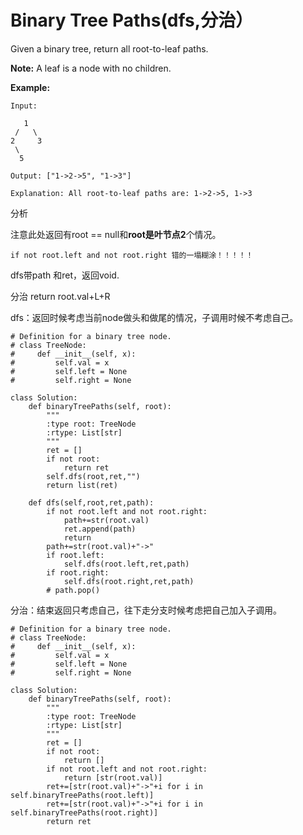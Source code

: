 # Binary Tree Paths\(dfs,分治）

Given a binary tree, return all root-to-leaf paths.

**Note:** A leaf is a node with no children.

**Example:**

```text
Input:

   1
 /   \
2     3
 \
  5

Output: ["1->2->5", "1->3"]

Explanation: All root-to-leaf paths are: 1->2->5, 1->3
```

分析

注意此处返回有root == null和**root是叶节点2**个情况。

```text
if not root.left and not root.right 错的一塌糊涂！！！！！
```

dfs带path 和ret，返回void.

分治 return root.val+L+R

dfs：返回时候考虑当前node做头和做尾的情况，子调用时候不考虑自己。

```text
# Definition for a binary tree node.
# class TreeNode:
#     def __init__(self, x):
#         self.val = x
#         self.left = None
#         self.right = None

class Solution:
    def binaryTreePaths(self, root):
        """
        :type root: TreeNode
        :rtype: List[str]
        """
        ret = []
        if not root:
            return ret
        self.dfs(root,ret,"")
        return list(ret)

    def dfs(self,root,ret,path):
        if not root.left and not root.right:
            path+=str(root.val)
            ret.append(path)
            return
        path+=str(root.val)+"->"
        if root.left:
            self.dfs(root.left,ret,path)
        if root.right:
            self.dfs(root.right,ret,path)
        # path.pop()
```

分治：结束返回只考虑自己，往下走分支时候考虑把自己加入子调用。

```text
# Definition for a binary tree node.
# class TreeNode:
#     def __init__(self, x):
#         self.val = x
#         self.left = None
#         self.right = None

class Solution:
    def binaryTreePaths(self, root):
        """
        :type root: TreeNode
        :rtype: List[str]
        """
        ret = []
        if not root:
            return []
        if not root.left and not root.right:
            return [str(root.val)]
        ret+=[str(root.val)+"->"+i for i in self.binaryTreePaths(root.left)]
        ret+=[str(root.val)+"->"+i for i in self.binaryTreePaths(root.right)]
        return ret
```

